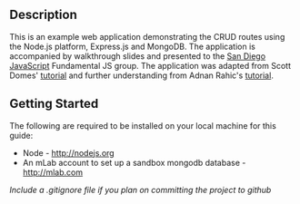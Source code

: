 ## Description
This is an example web application demonstrating the CRUD routes using the Node.js platform, Express.js and MongoDB.
The application is accompanied by walkthrough slides and presented to the [San Diego JavaScript](http://sandiegojs.org/) 
Fundamental JS group. The application was adapted from Scott Domes' [tutorial](https://medium.freecodecamp.org/building-a-simple-node-js-api-in-under-30-minutes-a07ea9e390d2)
and further understanding from Adnan Rahic's [tutorial](https://hackernoon.com/restful-api-design-with-node-js-26ccf66eab09).
## Getting Started
The following are required to be installed on your local machine for this guide:
* Node - http://nodejs.org
* An mLab account to set up a sandbox mongodb database - http://mlab.com

*Include a .gitignore file if you plan on committing the project to github*
